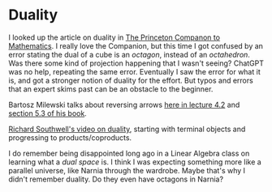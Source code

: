 

# Duality

I looked up the article on duality in [The Princeton Companon to Mathematics](https://press.princeton.edu/books/hardcover/9780691118802/the-princeton-companion-to-mathematics). I really love the Companion, but this time I got confused by an error stating the dual of a cube is an *octagon*, instead of an *octahedron*. Was there some kind of projection happening that I wasn't seeing? ChatGPT was no help, repeating the same error. Eventually I saw the error for what it is, and got a stronger notion of duality for the effort. But typos and errors that an expert skims past can be an obstacle to the beginner.

Bartosz Milewski talks about reversing arrows [here in lecture 4.2](https://www.youtube.com/watch?v=Bsdl_NKbNnU&t=142s) and [section 5.3 of his book](https://bartoszmilewski.com/2015/01/07/products-and-coproducts/).

[Richard Southwell's video on duality](https://www.youtube.com/watch?v=oIc0K81yz6E&list=PLCTMeyjMKRkoS699U0OJ3ymr3r01sI08l&index=4), starting with terminal objects and progressing to products/coproducts.

I do remember being disappointed long ago in a Linear Algebra class on learning what a *dual space* is. I think I was expecting something more like a parallel universe, like Narnia through the wardrobe. Maybe that's why I didn't remember duality. Do they even have octagons in Narnia?
